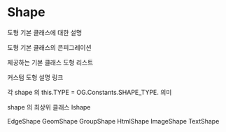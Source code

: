Shape
=====

도형 기본 클래스에 대한 설명

도형 기본 클래스의 콘피그레이션

제공하는 기본 클래스 도형 리스트

커스텀 도형 설명 링크

각 shape 의
this.TYPE = OG.Constants.SHAPE_TYPE. 의미

shape 의 최상위 클래스 Ishape

EdgeShape
GeomShape
GroupShape
HtmlShape
ImageShape
TextShape
